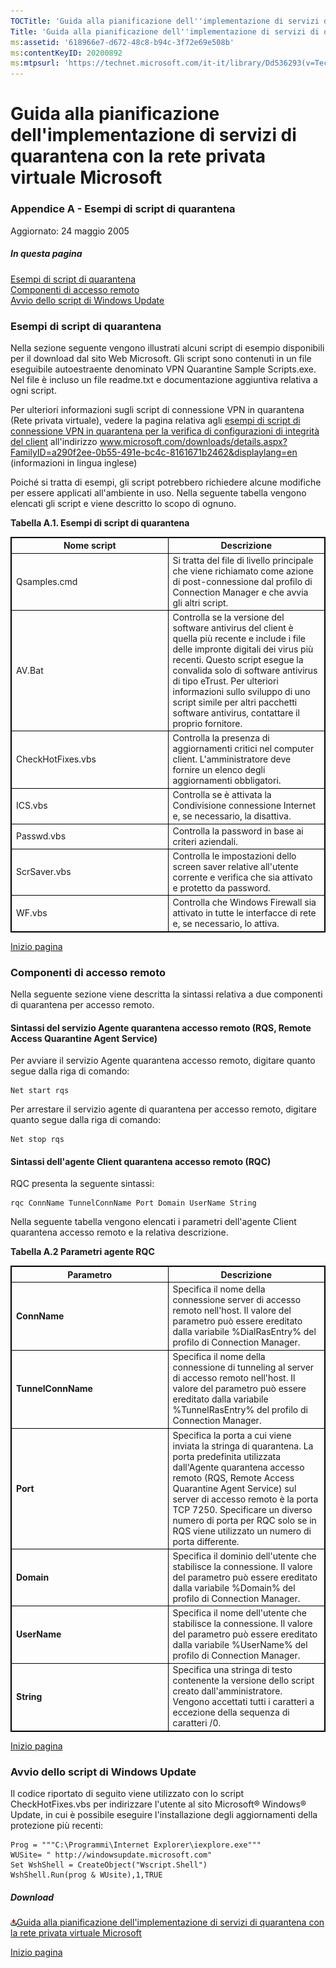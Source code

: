 ```yaml
---
TOCTitle: 'Guida alla pianificazione dell''implementazione di servizi di quarantena con la rete privata virtuale Microsoft - Appendice A'
Title: 'Guida alla pianificazione dell''implementazione di servizi di quarantena con la rete privata virtuale Microsoft - Appendice A'
ms:assetid: '618966e7-d672-48c8-b94c-3f72e69e508b'
ms:contentKeyID: 20200892
ms:mtpsurl: 'https://technet.microsoft.com/it-it/library/Dd536293(v=TechNet.10)'
---
```


Guida alla pianificazione dell'implementazione di servizi di quarantena con la rete privata virtuale Microsoft
==============================================================================================================

### Appendice A - Esempi di script di quarantena

Aggiornato: 24 maggio 2005

##### In questa pagina

[](#ecaa)[Esempi di script di quarantena](#ecaa)  
[](#ebaa)[Componenti di accesso remoto](#ebaa)  
[](#eaaa)[Avvio dello script di Windows Update](#eaaa)

### Esempi di script di quarantena

Nella sezione seguente vengono illustrati alcuni script di esempio disponibili per il download dal sito Web Microsoft. Gli script sono contenuti in un file eseguibile autoestraente denominato VPN Quarantine Sample Scripts.exe. Nel file è incluso un file readme.txt e documentazione aggiuntiva relativa a ogni script.

Per ulteriori informazioni sugli script di connessione VPN in quarantena (Rete privata virtuale), vedere la pagina relativa agli [esempi di script di connessione VPN in quarantena per la verifica di configurazioni di integrità del client](http://www.microsoft.com/downloads/details.aspx?familyid=a290f2ee-0b55-491e-bc4c-8161671b2462&displaylang=en) all'indirizzo www.microsoft.com/downloads/details.aspx?FamilyID=a290f2ee-0b55-491e-bc4c-8161671b2462&displaylang=en (informazioni in lingua inglese)

Poiché si tratta di esempi, gli script potrebbero richiedere alcune modifiche per essere applicati all'ambiente in uso. Nella seguente tabella vengono elencati gli script e viene descritto lo scopo di ognuno.

**Tabella A.1. Esempi di script di quarantena**

 
<table style="border:1px solid black;">
<colgroup>
<col width="50%" />
<col width="50%" />
</colgroup>
<thead>
<tr class="header">
<th style="border:1px solid black;" >Nome script</th>
<th style="border:1px solid black;" >Descrizione</th>
</tr>
</thead>
<tbody>
<tr class="odd">
<td style="border:1px solid black;">Qsamples.cmd</td>
<td style="border:1px solid black;">Si tratta del file di livello principale che viene richiamato come azione di post-connessione dal profilo di Connection Manager e che avvia gli altri script.</td>
</tr>
<tr class="even">
<td style="border:1px solid black;">AV.Bat</td>
<td style="border:1px solid black;">Controlla se la versione del software antivirus del client è quella più recente e include i file delle impronte digitali dei virus più recenti. Questo script esegue la convalida solo di software antivirus di tipo eTrust. Per ulteriori informazioni sullo sviluppo di uno script simile per altri pacchetti software antivirus, contattare il proprio fornitore.</td>
</tr>
<tr class="odd">
<td style="border:1px solid black;">CheckHotFixes.vbs</td>
<td style="border:1px solid black;">Controlla la presenza di aggiornamenti critici nel computer client. L'amministratore deve fornire un elenco degli aggiornamenti obbligatori.</td>
</tr>
<tr class="even">
<td style="border:1px solid black;">ICS.vbs</td>
<td style="border:1px solid black;">Controlla se è attivata la Condivisione connessione Internet e, se necessario, la disattiva.</td>
</tr>
<tr class="odd">
<td style="border:1px solid black;">Passwd.vbs</td>
<td style="border:1px solid black;">Controlla la password in base ai criteri aziendali.</td>
</tr>
<tr class="even">
<td style="border:1px solid black;">ScrSaver.vbs</td>
<td style="border:1px solid black;">Controlla le impostazioni dello screen saver relative all'utente corrente e verifica che sia attivato e protetto da password.</td>
</tr>
<tr class="odd">
<td style="border:1px solid black;">WF.vbs</td>
<td style="border:1px solid black;">Controlla che Windows Firewall sia attivato in tutte le interfacce di rete e, se necessario, lo attiva.</td>
</tr>
</tbody>
</table>
  
[](#mainsection)[Inizio pagina](#mainsection)
  
### Componenti di accesso remoto
  
Nella seguente sezione viene descritta la sintassi relativa a due componenti di quarantena per accesso remoto.
  
#### Sintassi del servizio Agente quarantena accesso remoto (RQS, Remote Access Quarantine Agent Service)
  
Per avviare il servizio Agente quarantena accesso remoto, digitare quanto segue dalla riga di comando:
```
Net start rqs  
```  
Per arrestare il servizio agente di quarantena per accesso remoto, digitare quanto segue dalla riga di comando:
```  
Net stop rqs  
```  
#### Sintassi dell'agente Client quarantena accesso remoto (RQC)
  
RQC presenta la seguente sintassi:
```  
rqc ConnName TunnelConnName Port Domain UserName String  
```  
Nella seguente tabella vengono elencati i parametri dell'agente Client quarantena accesso remoto e la relativa descrizione.
  
**Tabella A.2 Parametri agente RQC**

 
<table style="border:1px solid black;">
<colgroup>
<col width="50%" />
<col width="50%" />
</colgroup>
<thead>
<tr class="header">
<th style="border:1px solid black;" >Parametro</th>
<th style="border:1px solid black;" >Descrizione</th>
</tr>
</thead>
<tbody>
<tr class="odd">
<td style="border:1px solid black;"><strong>ConnName</strong></td>
<td style="border:1px solid black;">Specifica il nome della connessione server di accesso remoto nell'host. Il valore del parametro può essere ereditato dalla variabile %DialRasEntry% del profilo di Connection Manager.</td>
</tr>
<tr class="even">
<td style="border:1px solid black;"><strong>TunnelConnName</strong></td>
<td style="border:1px solid black;">Specifica il nome della connessione di tunneling al server di accesso remoto nell'host. Il valore del parametro può essere ereditato dalla variabile %TunnelRasEntry% del profilo di Connection Manager.</td>
</tr>
<tr class="odd">
<td style="border:1px solid black;"><strong>Port</strong></td>
<td style="border:1px solid black;">Specifica la porta a cui viene inviata la stringa di quarantena. La porta predefinita utilizzata dall'Agente quarantena accesso remoto (RQS, Remote Access Quarantine Agent Service) sul server di accesso remoto è la porta TCP 7250. Specificare un diverso numero di porta per RQC solo se in RQS viene utilizzato un numero di porta differente.</td>
</tr>
<tr class="even">
<td style="border:1px solid black;"><strong>Domain</strong></td>
<td style="border:1px solid black;">Specifica il dominio dell'utente che stabilisce la connessione. Il valore del parametro può essere ereditato dalla variabile %Domain% del profilo di Connection Manager.</td>
</tr>
<tr class="odd">
<td style="border:1px solid black;"><strong>UserName</strong></td>
<td style="border:1px solid black;">Specifica il nome dell'utente che stabilisce la connessione. Il valore del parametro può essere ereditato dalla variabile %UserName% del profilo di Connection Manager.</td>
</tr>
<tr class="even">
<td style="border:1px solid black;"><strong>String</strong></td>
<td style="border:1px solid black;">Specifica una stringa di testo contenente la versione dello script creato dall'amministratore. Vengono accettati tutti i caratteri a eccezione della sequenza di caratteri /0.</td>
</tr>
</tbody>
</table>
  
[](#mainsection)[Inizio pagina](#mainsection)
  
### Avvio dello script di Windows Update
  
Il codice riportato di seguito viene utilizzato con lo script CheckHotFixes.vbs per indirizzare l'utente al sito Microsoft® Windows® Update, in cui è possibile eseguire l'installazione degli aggiornamenti della protezione più recenti:
```
Prog = """C:\Programmi\Internet Explorer\iexplore.exe""" 
WUSite= " http://windowsupdate.microsoft.com" 
Set WshShell = CreateObject("Wscript.Shell") 
WshShell.Run(prog & WUsite),1,TRUE
```  
##### Download
  
[![](images/Dd536293.icon_exe(it-it,TechNet.10).gif)Guida alla pianificazione dell'implementazione di servizi di quarantena con la rete privata virtuale Microsoft](http://go.microsoft.com/fwlink/?linkid=41308)
  
[](#mainsection)[Inizio pagina](#mainsection)
